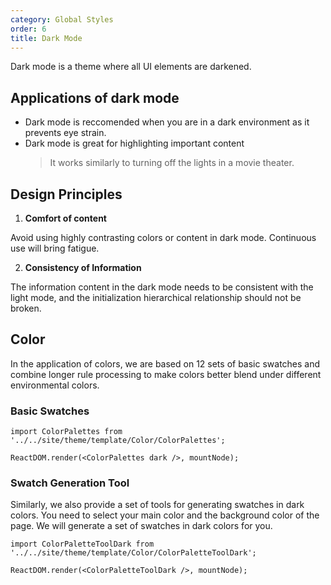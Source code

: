 ```yaml
---
category: Global Styles
order: 6
title: Dark Mode
---
```



Dark mode is a theme where all UI elements are darkened.

## Applications of dark mode

- Dark mode is reccomended when you are in a dark environment as it prevents eye strain.
- Dark mode is great for highlighting important content
  > It works similarly to turning off the lights in a movie theater.

## Design Principles

1. **Comfort of content**

Avoid using highly contrasting colors or content in dark mode. Continuous use will bring fatigue.

2. **Consistency of Information**

The information content in the dark mode needs to be consistent with the light mode, and the initialization hierarchical relationship should not be broken.

## Color

In the application of colors, we are based on 12 sets of basic swatches and combine longer rule processing to make colors better blend under different environmental colors.

### Basic Swatches

```__react
import ColorPalettes from '../../site/theme/template/Color/ColorPalettes';

ReactDOM.render(<ColorPalettes dark />, mountNode);
```

### Swatch Generation Tool

Similarly, we also provide a set of tools for generating swatches in dark colors. You need to select your main color and the background color of the page. We will generate a set of swatches in dark colors for you.

```__react
import ColorPaletteToolDark from '../../site/theme/template/Color/ColorPaletteToolDark';

ReactDOM.render(<ColorPaletteToolDark />, mountNode);
```
